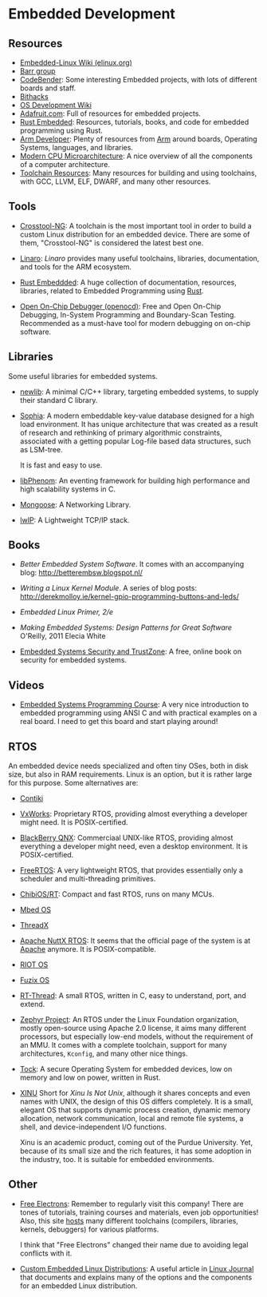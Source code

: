 Embedded Development
====================

## Resources

 - [Embedded-Linux Wiki (elinux.org)][elinux]
 - [Barr group][barr]
 - [CodeBender][codebender]:
   Some interesting Embedded projects, with lots of different boards and staff.
 - [Bithacks](https://graphics.stanford.edu/~seander/bithacks.html)
 - [OS Development Wiki](http://wiki.osdev.org/Main_Page)
 - [Adafruit.com](https://adafruit.com):
   Full of resources for embedded projects.
 - [Rust Embedded](https://github.com/rust-embedded):
   Resources, tutorials, books, and code for embedded programming using Rust.
 - [Arm Developer](https://developer.arm.com/solutions/internet-of-things):
   Plenty of resources from [Arm](https://arm.com) around boards, Operating
   Systems, languages, and libraries.
 - [Modern CPU Microarchitecture](https://pcpartpicker.com/user/526christian/saved/dm4CLk):
   A nice overview of all the components of a computer architecture.
 - [Toolchain Resources](https://www.toolchains.net/):
   Many resources for building and using toolchains, with GCC, LLVM, ELF, DWARF,
   and many other resources.


## Tools

 - [Crosstool-NG](http://crosstool-ng.github.io/):
   A toolchain is the most important tool in order to build a custom Linux
   distribution for an embedded device.  There are some of them, "Crosstool-NG"
   is considered the latest best one.

 - [Linaro][linaro]:
   _Linaro_ provides many useful toolchains, libraries, documentation, and tools
   for the ARM ecosystem.

 - [Rust Embeddded](https://github.com/rust-embedded):
   A huge collection of documentation, resources, libraries, related to Embedded
   Programming using [Rust](https://www.rust-lang.org/).

 - [Open On-Chip Debugger (openocd)](http://openocd.org/):
   Free and Open On-Chip Debugging, In-System Programming and Boundary-Scan Testing.
   Recommended as a must-have tool for modern debugging on on-chip software.


## Libraries

Some useful libraries for embedded systems.

 - [newlib](https://sourceware.org/newlib/):
   A minimal C/C++ library, targeting embedded systems, to supply their standard
   C library.

 - [Sophia][sophia]:
   A modern embeddable key-value database designed for a high load environment.
   It has unique architecture that was created as a result of research and
   rethinking of primary algorithmic constraints, associated with a getting
   popular Log-file based data structures, such as LSM-tree.

   It is fast and easy to use.

 - [libPhenom][libphenom]:
   An eventing framework for building high performance and high scalability
   systems in C.

 - [Mongoose](https://docs.cesanta.com/mongoose/master/):
   A Networking Library.

 - [lwIP](https://savannah.nongnu.org/projects/lwip/):
   A Lightweight TCP/IP stack.


## Books

 - _Better Embedded System Software_.  It comes with an accompanying blog:
   <http://betterembsw.blogspot.nl/>

 - _Writing a Linux Kernel Module_.  A series of blog posts:
   <http://derekmolloy.ie/kernel-gpio-programming-buttons-and-leds/>

 - _Embedded Linux Primer, 2/e_

 - _Making Embedded Systems: Design Patterns for Great Software_  
   O'Reilly, 2011
   Elecia White

 - [Embedded Systems Security and TrustZone](https://embeddedsecurity.io/):
   A free, online book on security for embedded systems.


## Videos

 - [Embedded Systems Programming Course][course]:
   A very nice introduction to embedded programming using ANSI C and with practical examples
   on a real board.  I need to get this board and start playing around!


## RTOS

An embedded device needs specialized and often tiny OSes, both in disk size, but
also in RAM requirements.  Linux is an option, but it is rather large for this
purpose.  Some alternatives are:

 - [Contiki](http://www.contiki-os.org/)

 - [VxWorks](https://www.windriver.com/products/vxworks):
   Proprietary RTOS, providing almost everything a developer might need.
   It is POSIX-certified.

 - [BlackBerry QNX](https://blackberry.qnx.com/):
   Commerciaal UNIX-like RTOS, providing almost everything a developer might need,
   even a desktop environment.
   It is POSIX-certified.

 - [FreeRTOS](http://www.freertos.org/):
   A very lightweight RTOS, that provides essentially only a scheduler and
   multi-threading primitives.

 - [ChibiOS/RT](http://www.chibios.org/):
   Compact and fast RTOS, runs on many MCUs.

 - [Mbed OS](http://www.mbed.com/en/platform/mbed-os/)

 - [ThreadX](http://rtos.com/products/threadx/)

 - [Apache NuttX RTOS](http://www.nuttx.org/):
   It seems that the official page of the system is at
   [Apache](http://nuttx.apache.org/) anymore.
   It is POSIX-compatible.

 - [RIOT OS](http://riot-os.org/)

 - [Fuzix OS](http://www.fuzix.org/)

 - [RT-Thread](https://github.com/RT-Thread/rt-thread):
   A small RTOS, written in C, easy to understand, port, and extend.

 - [Zephyr Project](https://www.zephyrproject.org/):
   An RTOS under the Linux Foundation organization, mostly open-source using
   Apache 2.0 license, it aims many different processors, but especially low-end
   models, without the requirement of an MMU.  It comes with a complete
   toolchain, support for many architectures, `Kconfig`, and many other nice
   things.

 - [Tock](https://www.tockos.org/):
   A secure Operating System for embedded devices, low on memory and low on
   power, written in Rust.

 - [XINU](https://xinu.cs.purdue.edu/)
   Short for _Xinu Is Not Unix_, although it shares concepts and even names with
   UNIX, the design of this OS differs completely.  It is a small, elegant OS
   that supports dynamic process creation, dynamic memory allocation, network
   communication, local and remote file systems, a shell, and device-independent
   I/O functions.

   Xinu is an academic product, coming out of the Purdue University.
   Yet, because of its small size and the rich features, it has some adoption in
   the industry, too.  It is suitable for embedded environments.


## Other

 - [Free Electrons][electrons]:
   Remember to regularly visit this company!  There are tones of tutorials, training courses
   and materials, even job opportunities!  Also, this site [hosts][electron-tools] many different
   toolchains (compilers, libraries, kernels, debuggers) for various platforms.

   I think that "Free Electrons" changed their name due to avoiding legal conflicts with it.

 - [Custom Embedded Linux Distributions](https://www.linuxjournal.com/content/custom-embedded-linux-distributions):
   A useful article in [Linux Journal](https://www.linuxjournal.com/) that
   documents and explains many of the options and the components for an
   embedded Linux distribution.


[elinux]:	http://elinux.org/
[sophia]:	http://sphia.org/
[libphenom]:	http://facebook.github.io/libphenom/
[course]:	https://www.youtube.com/playlist?list=PLPW8O6W-1chwyTzI3BHwBLbGQoPFxPAPM
[barr]:		http://www.barrgroup.com/Embedded-Systems/How-To/RTOS-Selection
[electrons]:	http://free-electrons.com/
[electron-tools]: http://toolchains.free-electrons.com/
[codebender]:	http://blog.codebender.cc/
[linaro]:	https://www.linaro.org/
